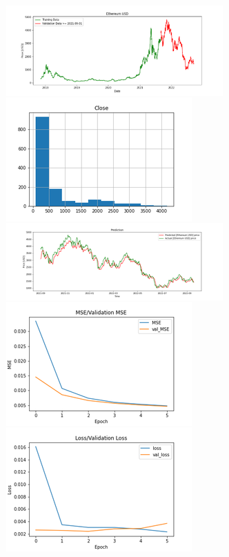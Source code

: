 ![](https://github.com/rahul2805/ML-based-stock-price-prediction/raw/master/ETH-USD_20220918_4d955d371621dc47a2faf0c7fab6ba0b/Ethereum%20USD_price.png)
![](https://github.com/rahul2805/ML-based-stock-price-prediction/raw/master/ETH-USD_20220918_4d955d371621dc47a2faf0c7fab6ba0b/Ethereum%20USD_hist.png)
![](https://github.com/rahul2805/ML-based-stock-price-prediction/raw/master/ETH-USD_20220918_4d955d371621dc47a2faf0c7fab6ba0b/Ethereum%20USD_prediction.png)
![](https://github.com/rahul2805/ML-based-stock-price-prediction/raw/master/ETH-USD_20220918_4d955d371621dc47a2faf0c7fab6ba0b/MSE.png)
![](https://github.com/rahul2805/ML-based-stock-price-prediction/raw/master/ETH-USD_20220918_4d955d371621dc47a2faf0c7fab6ba0b/loss.png)
